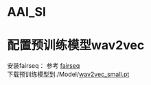 # AAI_SI

# 配置预训练模型wav2vec
安装fairseq： 参考  [fairseq](https://github.com/facebookresearch/fairseq#:~:text=To-,install,-fairseq%20and%20develop)  
下载预训练模型到./Model/[wav2vec_small.pt](https://dl.fbaipublicfiles.com/fairseq/wav2vec/wav2vec_small.pt) 